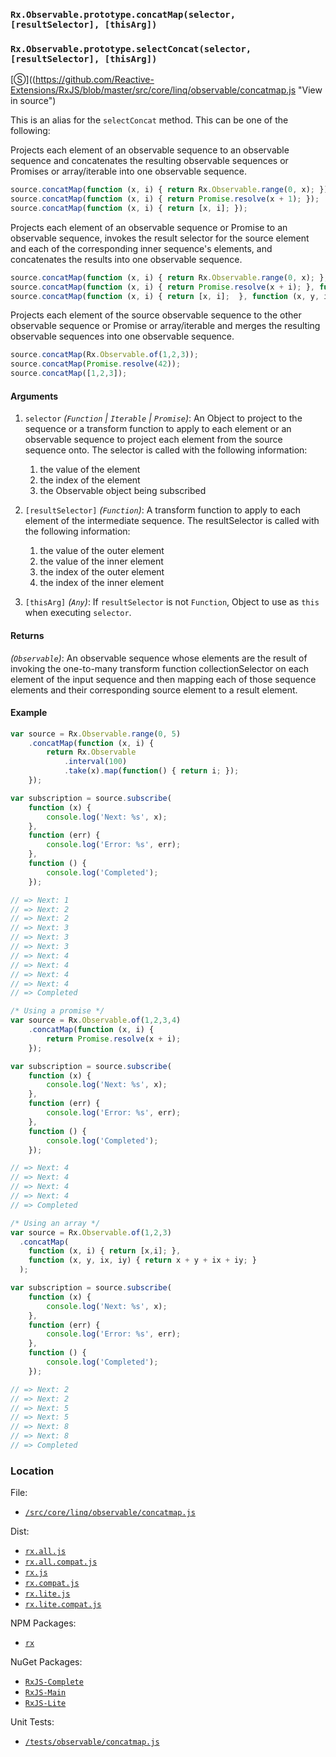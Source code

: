 ### `Rx.Observable.prototype.concatMap(selector, [resultSelector], [thisArg])`
### `Rx.Observable.prototype.selectConcat(selector, [resultSelector], [thisArg])`
[&#x24C8;]((https://github.com/Reactive-Extensions/RxJS/blob/master/src/core/linq/observable/concatmap.js "View in source")

This is an alias for the `selectConcat` method.  This can be one of the following:

Projects each element of an observable sequence to an observable sequence and concatenates the resulting observable sequences or Promises or array/iterable into one observable sequence.

```js
source.concatMap(function (x, i) { return Rx.Observable.range(0, x); });
source.concatMap(function (x, i) { return Promise.resolve(x + 1); });
source.concatMap(function (x, i) { return [x, i]; });
```

Projects each element of an observable sequence or Promise to an observable sequence, invokes the result selector for the source element and each of the corresponding inner sequence's elements, and concatenates the results into one observable sequence.

```js
source.concatMap(function (x, i) { return Rx.Observable.range(0, x); }, function (x, y, ix, iy) { return x + y + ix + iy; });
source.concatMap(function (x, i) { return Promise.resolve(x + i); }, function (x, y, ix, iy) { return x + y + ix + iy; });
source.concatMap(function (x, i) { return [x, i];  }, function (x, y, ix, iy) { return x + y + ix + iy; });
```

Projects each element of the source observable sequence to the other observable sequence or Promise or array/iterable and merges the resulting observable sequences into one observable sequence.

 ```js
source.concatMap(Rx.Observable.of(1,2,3));
source.concatMap(Promise.resolve(42));
source.concatMap([1,2,3]);
 ```

#### Arguments
1. `selector` *(`Function` | `Iterable` | `Promise`)*:  An Object to project to the sequence or a transform function to apply to each element or an observable sequence to project each element from the source sequence onto.  The selector is called with the following information:
    1. the value of the element
    2. the index of the element
    3. the Observable object being subscribed

2. `[resultSelector]` *(`Function`)*: A transform function to apply to each element of the intermediate sequence.  The resultSelector is called with the following information:
    1. the value of the outer element
    2. the value of the inner element
    3. the index of the outer element
    4. the index of the inner element

3. `[thisArg]` *(`Any`)*: If `resultSelector` is not `Function`, Object to use as `this` when executing `selector`.

#### Returns
*(`Observable`)*: An observable sequence whose elements are the result of invoking the one-to-many transform function collectionSelector on each element of the input sequence and then mapping each of those sequence elements and their corresponding source element to a result element.

#### Example
```js
var source = Rx.Observable.range(0, 5)
    .concatMap(function (x, i) {
        return Rx.Observable
            .interval(100)
            .take(x).map(function() { return i; });
    });

var subscription = source.subscribe(
    function (x) {
        console.log('Next: %s', x);
    },
    function (err) {
        console.log('Error: %s', err);
    },
    function () {
        console.log('Completed');
    });

// => Next: 1
// => Next: 2
// => Next: 2
// => Next: 3
// => Next: 3
// => Next: 3
// => Next: 4
// => Next: 4
// => Next: 4
// => Next: 4
// => Completed

/* Using a promise */
var source = Rx.Observable.of(1,2,3,4)
    .concatMap(function (x, i) {
        return Promise.resolve(x + i);
    });

var subscription = source.subscribe(
    function (x) {
        console.log('Next: %s', x);
    },
    function (err) {
        console.log('Error: %s', err);
    },
    function () {
        console.log('Completed');
    });

// => Next: 4
// => Next: 4
// => Next: 4
// => Next: 4
// => Completed

/* Using an array */
var source = Rx.Observable.of(1,2,3)
  .concatMap(
    function (x, i) { return [x,i]; },
    function (x, y, ix, iy) { return x + y + ix + iy; }
  );

var subscription = source.subscribe(
    function (x) {
        console.log('Next: %s', x);
    },
    function (err) {
        console.log('Error: %s', err);
    },
    function () {
        console.log('Completed');
    });

// => Next: 2
// => Next: 2
// => Next: 5
// => Next: 5
// => Next: 8
// => Next: 8
// => Completed
```

### Location

File:
- [`/src/core/linq/observable/concatmap.js`](https://github.com/Reactive-Extensions/RxJS/blob/master/src/core/linq/observable/concatmap.js)

Dist:
- [`rx.all.js`](https://github.com/Reactive-Extensions/RxJS/blob/master/dist/rx.all.js)
- [`rx.all.compat.js`](https://github.com/Reactive-Extensions/RxJS/blob/master/dist/rx.all.compat.js)
- [`rx.js`](https://github.com/Reactive-Extensions/RxJS/blob/master/dist/rx.js)
- [`rx.compat.js`](https://github.com/Reactive-Extensions/RxJS/blob/master/dist/rx.compat.js)
- [`rx.lite.js`](https://github.com/Reactive-Extensions/RxJS/blob/master/dist/rx.lite.js)
- [`rx.lite.compat.js`](https://github.com/Reactive-Extensions/RxJS/blob/master/dist/rx.lite.compat.js)

NPM Packages:
- [`rx`](https://www.npmjs.org/package/rx)

NuGet Packages:
- [`RxJS-Complete`](http://www.nuget.org/packages/RxJS-Complete/)
- [`RxJS-Main`](http://www.nuget.org/packages/RxJS-Main/)
- [`RxJS-Lite`](http://www.nuget.org/packages/RxJS-Lite/)

Unit Tests:
- [`/tests/observable/concatmap.js`](https://github.com/Reactive-Extensions/RxJS/blob/master/tests/observable/concatmap.js)
